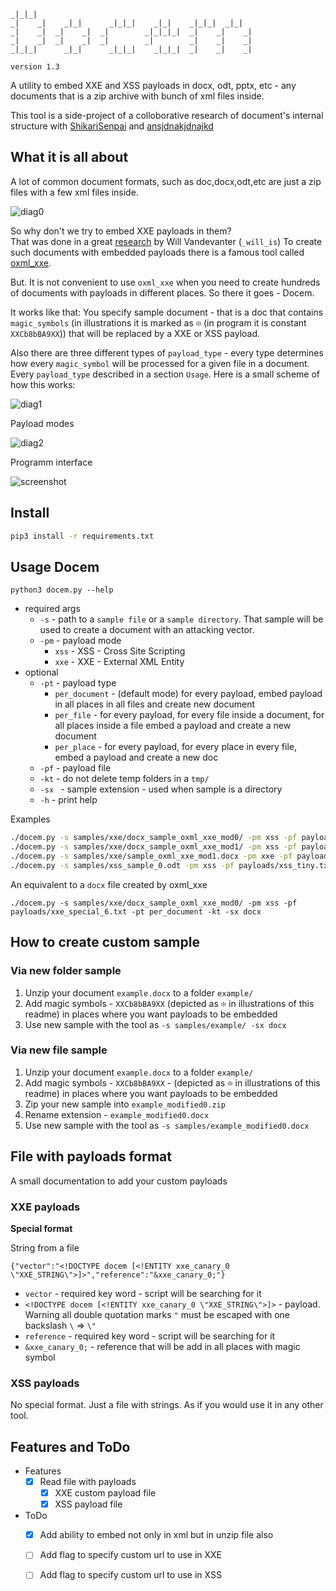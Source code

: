 
```
_|_|_|                                                  
_|    _|    _|_|      _|_|_|    _|_|    _|_|_|  _|_|    
_|    _|  _|    _|  _|        _|_|_|_|  _|    _|    _|  
_|    _|  _|    _|  _|        _|        _|    _|    _|  
_|_|_|      _|_|      _|_|_|    _|_|_|  _|    _|    _|

version 1.3
```


A utility to embed XXE and XSS payloads in docx, odt, pptx, etc - any documents that is a zip archive with bunch of xml files inside.

This tool is a side-project of a colloborative research of document's internal structure with [ShikariSenpai](https://twitter.com/ShikariSenpai) and [ansjdnakjdnajkd](https://twitter.com/ansjdnakjdnajkd) 


## What it is all about

A lot of common document formats, such as doc,docx,odt,etc are just a zip files with a few xml files inside.

![diag0](https://github.com/whitel1st/docem/blob/master/pics/diag0.png "diag0")

So why don't we try to embed XXE payloads in them?  
That was done in a great [research](http://oxmlxxe.github.io/reveal.js/slides.html#/) by Will Vandevanter (`_will_is`)
To create such documents with embedded payloads there is a famous tool called [oxml_xxe](https://github.com/BuffaloWill/oxml_xxe). 

But. It is not convenient to use `oxml_xxe` when you need to create hundreds of documents with payloads in different places.
So there it goes - Docem.

It works like that: You specify sample document - that is a doc that contains `magic_symbols` (in illustrations it is marked as `፨` (in program it is constant `XXCb8bBA9XX`)) that will be replaced by a XXE or XSS payload.

Also there are three different types of `payload_type` - every type determines how every `magic_symbol` will be processed for a given file in a document.
Every `payload_type` described in a section `Usage`.
Here is a small scheme of how this works:

![diag1](https://github.com/whitel1st/docem/blob/master/pics/diag1.png "diag1")

Payload modes

![diag2](https://github.com/whitel1st/docem/blob/master/pics/diag2.png "diag1")

Programm interface

![screenshot](https://github.com/whitel1st/docem/blob/master/pics/screenshot.png "screenshot")


## Install 

```bash
pip3 install -r requirements.txt
```

## Usage Docem

```
python3 docem.py --help
```


- required args
	- `-s` - path to a `sample file` or a `sample directory`. That sample will be used to create a document with an attacking vector.
	- `-pm` - payload mode
		- `xss` - XSS - Cross Site Scripting 
		- `xxe` - XXE - External XML Entity 
- optional
	- `-pt` - payload type
		- `per_document` - (default mode) for every payload, embed payload in all places in all files and create new document
		- `per_file` - for every payload, for every file inside a document, for all places inside a file embed a payload and create a new document
		- `per_place` - for every payload, for every place in every file, embed a payload and create a new doc
	- `-pf` - payload file
	- `-kt` - do not delete temp folders in a `tmp/` 
	- `-sx ` - sample extension - used when sample is a directory
	- `-h` - print help

Examples 
```bash
./docem.py -s samples/xxe/docx_sample_oxml_xxe_mod0/ -pm xss -pf payloads/xxe_special_6.txt -pt per_document -kt -sx docx
./docem.py -s samples/xxe/docx_sample_oxml_xxe_mod1/ -pm xss -pf payloads/xxe_special_1.txt -pt per_file -kt -sx docx
./docem.py -s samples/xxe/sample_oxml_xxe_mod1.docx -pm xxe -pf payloads/xxe_special_2.txt -kt -pt per_place
./docem.py -s samples/xss_sample_0.odt -pm xss -pf payloads/xss_tiny.txt -pm per_place
```

An equivalent to a `docx` file created by oxml_xxe 
```
./docem.py -s samples/xxe/docx_sample_oxml_xxe_mod0/ -pm xss -pf payloads/xxe_special_6.txt -pt per_document -kt -sx docx
```


## How to create custom sample


### Via new folder sample


1. Unzip your document `example.docx` to a folder `example/`
2. Add magic symbols - `XXCb8bBA9XX` (depicted as `፨` in illustrations of this readme) in places where you want payloads to be embedded
3. Use new sample with the tool as `-s samples/example/ -sx docx`


### Via new file sample

1. Unzip your document `example.docx` to a folder `example/`
2. Add magic symbols - `XXCb8bBA9XX` - (depicted as `፨` in illustrations of this readme) in places where you want payloads to be embedded
3. Zip your new sample into `example_modified0.zip`
4. Rename extension - `example_modified0.docx`
5. Use new sample with the tool as `-s samples/example_modified0.docx`


## File with payloads format

A small documentation to add your custom payloads

### XXE payloads

**Special format**

String from a file

`{"vector":"<!DOCTYPE docem [<!ENTITY xxe_canary_0 \"XXE_STRING\">]>","reference":"&xxe_canary_0;"}`

- `vector` - required key word - script will be searching for it 
- `<!DOCTYPE docem [<!ENTITY xxe_canary_0 \"XXE_STRING\">]>` - payload. Warning all double quotation marks `"` must be escaped with one backslash `\` => `\"`
- `reference` - required key word - script will be searching for it 
- `&xxe_canary_0;` - reference that will be add in all places with magic symbol 

### XSS payloads

No special format.
Just a file with strings. As if you would use it in any other tool.

## Features and ToDo

- Features
	- [x] Read file with payloads
		- [x] XXE custom payload file
		- [x] XSS payload file
- ToDo
	- [x] Add ability to embed not only in xml but in unzip file also
	- [ ] Add flag to specify custom url to use in XXE
	- [ ] Add flag to specify custom url to use in XSS

